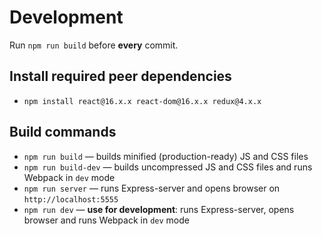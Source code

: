 # Development

Run `npm run build` before **every** commit.

## Install required peer dependencies
* `npm install react@16.x.x react-dom@16.x.x redux@4.x.x`

## Build commands

* `npm run build` — builds minified (production-ready) JS and CSS files
* `npm run build-dev` — builds uncompressed JS and CSS files and runs Webpack in `dev` mode
* `npm run server` — runs Express-server and opens browser on `http://localhost:5555`
* `npm run dev` — **use for development**: runs Express-server, opens browser and runs Webpack in `dev` mode
